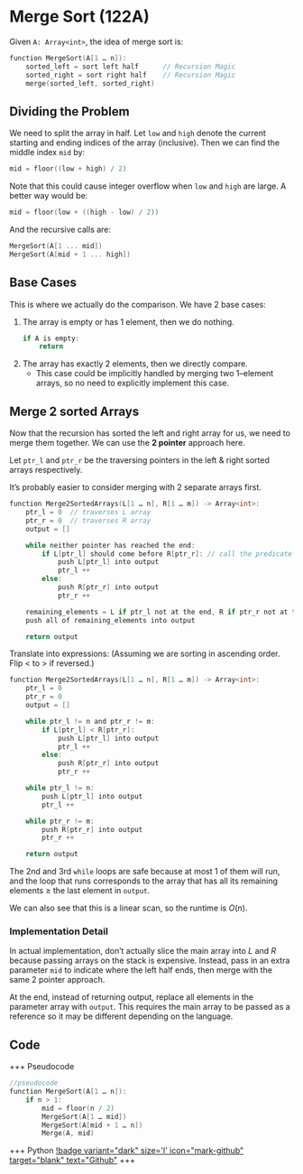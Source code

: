 # Merge Sort (122A)

Given `A: Array<int>`, the idea of merge sort is:

```c
function MergeSort(A[1 … n]):
	sorted_left = sort left half      // Recursion Magic
	sorted_right = sort right half    // Recursion Magic
	merge(sorted_left, sorted_right)
```

## Dividing the Problem

We need to split the array in half. Let `low` and `high` denote the current starting and ending indices of the array (inclusive). Then we can find the middle index `mid` by:

```c
mid = floor((low + high) / 2)
```

Note that this could cause integer overflow when `low` and `high` are large. A better way would be:

```c
mid = floor(low + ((high - low) / 2))
```

And the recursive calls are:

```c
MergeSort(A[1 ... mid])
MergeSort(A[mid + 1 ... high])
```

## Base Cases

This is where we actually do the comparison. We have 2 base cases:

1. The array is empty or has 1 element, then we do nothing.
   ```c
   if A is empty:
       return
   ```
2. The array has exactly 2 elements, then we directly compare.
   - This case could be implicitly handled by merging two 1–element arrays, so no need to explicitly implement this case.

## Merge 2 sorted Arrays

Now that the recursion has sorted the left and right array for us, we need to merge them together. We can use the **2 pointer** approach here.

Let `ptr_l` and `ptr_r` be the traversing pointers in the left & right sorted arrays respectively.

It’s probably easier to consider merging with 2 separate arrays first.

```c
function Merge2SortedArrays(L[1 … n], R[1 … m]) -> Array<int>:
	ptr_l = 0  // traverses L array
	ptr_r = 0  // traverses R array
	output = []

	while neither pointer has reached the end:
		if L[ptr_l] should come before R[ptr_r]: // call the predicate here
			push L[ptr_l] into output
			ptr_l ++
		else:
			push R[ptr_r] into output
			ptr_r ++

	remaining_elements = L if ptr_l not at the end, R if ptr_r not at the end
	push all of remaining_elements into output

	return output
```

Translate into expressions: (Assuming we are sorting in ascending order. Flip < to > if reversed.)

```c
function Merge2SortedArrays(L[1 … n], R[1 … m]) -> Array<int>:
	ptr_l = 0
	ptr_r = 0
	output = []

	while ptr_l != n and ptr_r != m:
		if L[ptr_l] < R[ptr_r]:
			push L[ptr_l] into output
			ptr_l ++
		else:
			push R[ptr_r] into output
			ptr_r ++

	while ptr_l != n:
		push L[ptr_l] into output
		ptr_l ++

	while ptr_r != m:
		push R[ptr_r] into output
		ptr_r ++

	return output
```

The 2nd and 3rd `while` loops are safe because at most 1 of them will run, and the loop that runs corresponds to the array that has all its remaining elements $\geqslant$ the last element in `output`. 

We can also see that this is a linear scan, so the runtime is $O(n)$.

### Implementation Detail

In actual implementation, don’t actually slice the main array into $L$ and $R$ because passing arrays on the stack is expensive. Instead, pass in an extra parameter `mid` to indicate where the left half ends, then merge with the same 2 pointer approach. 

At the end, instead of returning output, replace all elements in the parameter array with `output`. This requires the main array to be passed as a reference so it may be different depending on the language.

## Code

+++ Pseudocode
```c
//pseudocode
function MergeSort(A[1 … n]):
	if n > 1:
		mid = floor(n / 2)
		MergeSort(A[1 … mid])
		MergeSort(A[mid + 1 … n])
		Merge(A, mid)
```
+++ Python
[!badge variant="dark" size='l' icon="mark-github" target="blank" text="Github"](https://github.com/tomli380576/ECS122A-Algorithms-python-implementation/blob/main/Implementations/merge-sort.py#L27-L66)
+++